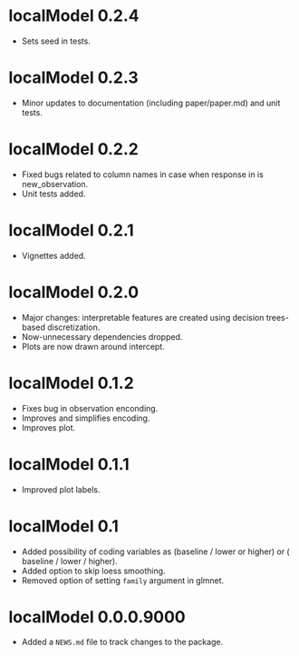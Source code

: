 # localModel 0.2.4

* Sets seed in tests.

# localModel 0.2.3

* Minor updates to documentation (including paper/paper.md) and unit tests.

# localModel 0.2.2

* Fixed bugs related to column names in case when response in is new_observation.
* Unit tests added.

# localModel 0.2.1

* Vignettes added.

# localModel 0.2.0

* Major changes: interpretable features are created using decision trees-based discretization. 
* Now-unnecessary dependencies dropped.
* Plots are now drawn around intercept.

# localModel 0.1.2

* Fixes bug in observation enconding.
* Improves and simplifies encoding.
* Improves plot.

# localModel 0.1.1

* Improved plot labels.

# localModel 0.1

* Added possibility of coding variables as (baseline / lower or higher) or ( baseline / lower / higher).
* Added option to skip loess smoothing.
* Removed option of setting `family` argument in glmnet.

# localModel 0.0.0.9000

* Added a `NEWS.md` file to track changes to the package.
